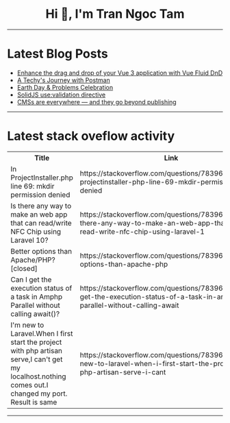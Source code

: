 <h1 align="center">Hi 👋, I'm Tran Ngoc Tam</h1>

---

# Latest Blog Posts 
<!-- BLOG-POST-LIST:START -->
- [Enhance the drag and drop of your Vue 3 application with Vue Fluid DnD](https://dev.to/carlosjorger/enhance-the-drag-and-drop-of-your-vue-3-application-with-vue-fluid-dnd-5acg)
- [A Techy&#39;s Journey with Postman](https://dev.to/adityaiiitr2062/a-techys-journey-with-postman-anc)
- [Earth Day &amp; Problems Celebration](https://dev.to/sergo/earth-day-problems-celebration-28no)
- [SolidJS use:validation directive](https://dev.to/sylvaindethier/solidjs-usevalidation-directive-2fok)
- [CMSs are everywhere — and they go beyond publishing](https://dev.to/tiagodcosta/cmss-are-everywhere-and-they-go-beyond-publishing-1336)
<!-- BLOG-POST-LIST:END -->

---

# Latest stack oveflow activity
<table>
  <tr><th>Title</th><th>Link</th></tr>
  <!-- STACKOVERFLOW:START --><tr><td>In ProjectInstaller.php line 69: mkdir permission denied</td><td>https://stackoverflow.com/questions/78396216/in-projectinstaller-php-line-69-mkdir-permission-denied</td></tr><tr><td>Is there any way to make an web app that can read/write NFC Chip using Laravel 10?</td><td>https://stackoverflow.com/questions/78396214/is-there-any-way-to-make-an-web-app-that-can-read-write-nfc-chip-using-laravel-1</td></tr><tr><td>Better options than Apache/PHP? [closed]</td><td>https://stackoverflow.com/questions/78396189/better-options-than-apache-php</td></tr><tr><td>Can I get the execution status of a task in Amphp Parallel without calling await&lpar;&rpar;?</td><td>https://stackoverflow.com/questions/78396114/can-i-get-the-execution-status-of-a-task-in-amphp-parallel-without-calling-await</td></tr><tr><td>I&#39;m new to Laravel.When I first start the project with php artisan serve,I can&#39;t get my localhost.nothing comes out.I changed my port. Result is same</td><td>https://stackoverflow.com/questions/78396034/im-new-to-laravel-when-i-first-start-the-project-with-php-artisan-serve-i-cant</td></tr><!-- STACKOVERFLOW:END -->
</table>

---


